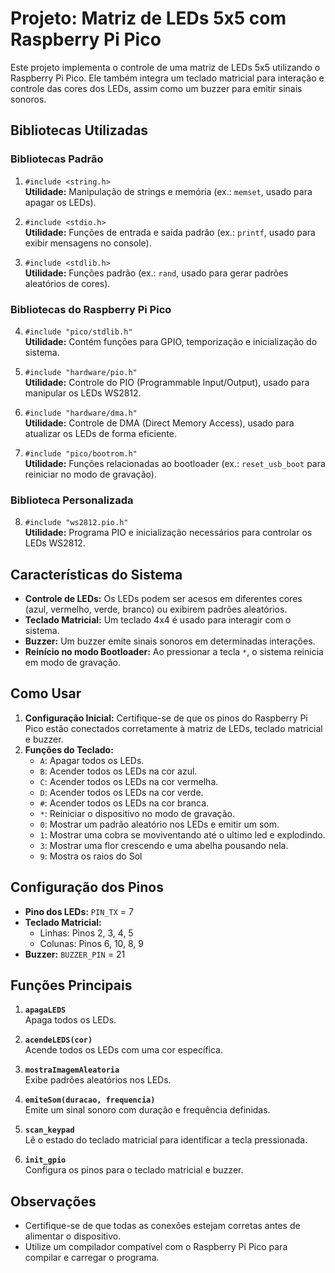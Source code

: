 # Projeto: Matriz de LEDs 5x5 com Raspberry Pi Pico

Este projeto implementa o controle de uma matriz de LEDs 5x5 utilizando o Raspberry Pi Pico. Ele também integra um teclado matricial para interação e controle das cores dos LEDs, assim como um buzzer para emitir sinais sonoros.

## Bibliotecas Utilizadas

### Bibliotecas Padrão

1. `#include <string.h>`  
   **Utilidade:** Manipulação de strings e memória (ex.: `memset`, usado para apagar os LEDs).

2. `#include <stdio.h>`  
   **Utilidade:** Funções de entrada e saída padrão (ex.: `printf`, usado para exibir mensagens no console).

3. `#include <stdlib.h>`  
   **Utilidade:** Funções padrão (ex.: `rand`, usado para gerar padrões aleatórios de cores).

### Bibliotecas do Raspberry Pi Pico

4. `#include "pico/stdlib.h"`  
   **Utilidade:** Contém funções para GPIO, temporização e inicialização do sistema.

5. `#include "hardware/pio.h"`  
   **Utilidade:** Controle do PIO (Programmable Input/Output), usado para manipular os LEDs WS2812.

6. `#include "hardware/dma.h"`  
   **Utilidade:** Controle de DMA (Direct Memory Access), usado para atualizar os LEDs de forma eficiente.

7. `#include "pico/bootrom.h"`  
   **Utilidade:** Funções relacionadas ao bootloader (ex.: `reset_usb_boot` para reiniciar no modo de gravação).

### Biblioteca Personalizada

8. `#include "ws2812.pio.h"`  
   **Utilidade:** Programa PIO e inicialização necessários para controlar os LEDs WS2812.

## Características do Sistema

- **Controle de LEDs:** Os LEDs podem ser acesos em diferentes cores (azul, vermelho, verde, branco) ou exibirem padrões aleatórios.
- **Teclado Matricial:** Um teclado 4x4 é usado para interagir com o sistema.
- **Buzzer:** Um buzzer emite sinais sonoros em determinadas interações.
- **Reinício no modo Bootloader:** Ao pressionar a tecla `*`, o sistema reinicia em modo de gravação.

## Como Usar

1. **Configuração Inicial:** Certifique-se de que os pinos do Raspberry Pi Pico estão conectados corretamente à matriz de LEDs, teclado matricial e buzzer.
2. **Funções do Teclado:**
   - `A`: Apagar todos os LEDs.
   - `B`: Acender todos os LEDs na cor azul.
   - `C`: Acender todos os LEDs na cor vermelha.
   - `D`: Acender todos os LEDs na cor verde.
   - `#`: Acender todos os LEDs na cor branca.
   - `*`: Reiniciar o dispositivo no modo de gravação.
   - `0`: Mostrar um padrão aleatório nos LEDs e emitir um som.
   - `1`: Mostrar uma cobra se moviventando até o ultimo led e explodindo.
   - `3`: Mostrar uma flor crescendo e uma abelha pousando nela.
   - `9`: Mostra os raios do Sol

## Configuração dos Pinos

- **Pino dos LEDs:** `PIN_TX` = 7
- **Teclado Matricial:**
  - Linhas: Pinos 2, 3, 4, 5
  - Colunas: Pinos 6, 10, 8, 9
- **Buzzer:** `BUZZER_PIN` = 21

## Funções Principais

1. **`apagaLEDS`**  
   Apaga todos os LEDs.

2. **`acendeLEDS(cor)`**  
   Acende todos os LEDs com uma cor específica.

3. **`mostraImagemAleatoria`**  
   Exibe padrões aleatórios nos LEDs.

4. **`emiteSom(duracao, frequencia)`**  
   Emite um sinal sonoro com duração e frequência definidas.

5. **`scan_keypad`**  
   Lê o estado do teclado matricial para identificar a tecla pressionada.

6. **`init_gpio`**  
   Configura os pinos para o teclado matricial e buzzer.

## Observações

- Certifique-se de que todas as conexões estejam corretas antes de alimentar o dispositivo.
- Utilize um compilador compatível com o Raspberry Pi Pico para compilar e carregar o programa.
